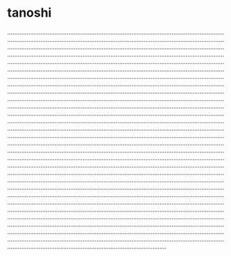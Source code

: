 # tanoshi

.......................................................................................................................................................................................................................................................................................................................................................................................................................................................................................................................................................................................................................................................................................................................................................................................................................................................................................................................................................................................................................................................................................................................................................................................................................................................................................................................................................................................................................................................................................................................................................................................................................................................................................................................................................................................................................................................................................................................................................................................................................................................................................................................................................................................................................................................................................................................................................................................................................................................................................................................................................................................................................................................................................................................................................................................................................................................................................................................................................................................................................................................................................................................................................................................................................................................................................................................................................................................................................................................................................................................................................................................................................................................................................................................................................................................................................................